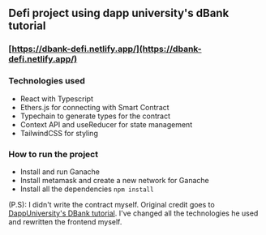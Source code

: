 ## Defi project using dapp university's dBank tutorial

### [https://dbank-defi.netlify.app/](https://dbank-defi.netlify.app/)

### Technologies used

- React with Typescript
- Ethers.js for connecting with Smart Contract
- Typechain to generate types for the contract
- Context API and useReducer for state management
- TailwindCSS for styling

### How to run the project
- Install and run Ganache
- Install metamask and create a new network for Ganache
- Install all the dependencies ``npm install``


(P.S): I didn't write the contract myself. Original credit goes to [DappUniversity's DBank tutorial](https://github.com/dappuniversity/dbank).
I've changed all the technologies he used and rewritten the frontend myself.
